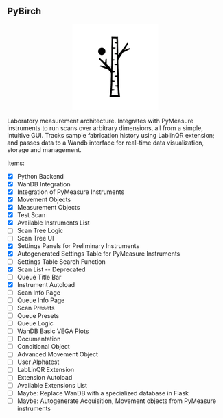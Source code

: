 ## PyBirch
<p align="center">
  <img src="birch.png" alt="PyBirch" width="200"/>
</p>
  
Laboratory measurement architecture. Integrates with PyMeasure instruments to run scans over arbitrary dimensions, all from a simple, intuitive GUI. Tracks sample fabrication history using LablinQR extension; and passes data to a Wandb interface for real-time data visualization, storage and management.

Items:
- [x] Python Backend
- [x] WanDB Integration
- [x] Integration of PyMeasure Instruments
- [x] Movement Objects
- [x] Measurement Objects
- [x] Test Scan
- [x] Available Instruments List
- [ ] Scan Tree Logic
- [ ] Scan Tree UI
- [x] Settings Panels for Preliminary Instruments
- [x] Autogenerated Settings Table for PyMeasure Instruments
- [ ] Settings Table Search Function
- [x] Scan List -- Deprecated
- [ ] Queue Title Bar
- [x] Instrument Autoload
- [ ] Scan Info Page
- [ ] Queue Info Page
- [ ] Scan Presets
- [ ] Queue Presets
- [ ] Queue Logic
- [ ] WanDB Basic VEGA Plots
- [ ] Documentation
- [ ] Conditional Object
- [ ] Advanced Movement Object
- [ ] User Alphatest
- [ ] LabLinQR Extension
- [ ] Extension Autoload
- [ ] Available Extensions List
- [ ] Maybe: Replace WanDB with a specialized database in Flask
- [ ] Maybe: Autogenerate Acquisition, Movement objects from PyMeasure instruments
